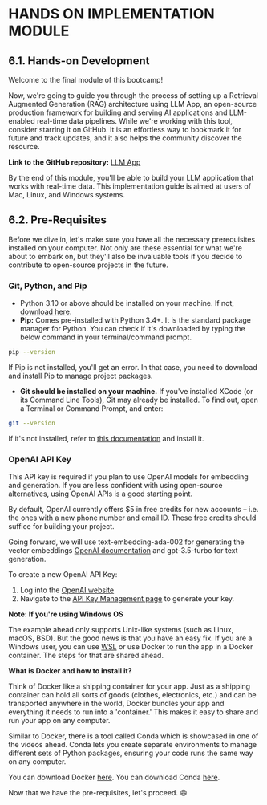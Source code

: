 # HANDS ON IMPLEMENTATION MODULE

## 6.1. Hands-on Development

Welcome to the final module of this bootcamp!

Now, we're going to guide you through the process of setting up a Retrieval Augmented Generation (RAG) architecture using LLM App, an open-source production framework for building and serving AI applications and LLM-enabled real-time data pipelines. While we're working with this tool, consider starring it on GitHub. It is an effortless way to bookmark it for future and track updates, and it also helps the community discover the resource.

**Link to the GitHub repository:** [LLM App](https://github.com/pathwaycom/llm-app)

By the end of this module, you'll be able to build your LLM application that works with real-time data. This implementation guide is aimed at users of Mac, Linux, and Windows systems.

## 6.2. Pre-Requisites

Before we dive in, let's make sure you have all the necessary prerequisites installed on your computer. Not only are these essential for what we're about to embark on, but they'll also be invaluable tools if you decide to contribute to open-source projects in the future.

### Git, Python, and Pip

- Python 3.10 or above should be installed on your machine. If not, [download here](https://www.python.org/downloads/).
- **Pip:** Comes pre-installed with Python 3.4+. It is the standard package manager for Python. You can check if it's downloaded by typing the below command in your terminal/command prompt.

```bash
pip --version
```

If Pip is not installed, you'll get an error. In that case, you need to download and install Pip to manage project packages.
- **Git should be installed on your machine.** If you've installed XCode (or its Command Line Tools), Git may already be installed. To find out, open a Terminal or Command Prompt, and enter:

```bash
git --version
```

If it's not installed, refer to [this documentation](https://git-scm.com/book/en/v2/Getting-Started-Installing-Git) and install it.

### OpenAI API Key

This API key is required if you plan to use OpenAI models for embedding and generation. If you are less confident with using open-source alternatives, using OpenAI APIs is a good starting point.

By default, OpenAI currently offers $5 in free credits for new accounts – i.e. the ones with a new phone number and email ID. These free credits should suffice for building your project.

Going forward, we will use text-embedding-ada-002 for generating the vector embeddings [OpenAI documentation](https://openai.com/blog/new-and-improved-embedding-model) and gpt-3.5-turbo for text generation.

To create a new OpenAI API Key:

1. Log into the [OpenAI website](https://platform.openai.com/login?launch)
2. Navigate to the [API Key Management page](https://platform.openai.com/account/api-keys) to generate your key.

**Note: If you're using Windows OS**

The example ahead only supports Unix-like systems (such as Linux, macOS, BSD). But the good news is that you have an easy fix. If you are a Windows user, you can use [WSL](https://learn.microsoft.com/en-us/windows/wsl/install) or use Docker to run the app in a Docker container. The steps for that are shared ahead.

**What is Docker and how to install it?**

Think of Docker like a shipping container for your app. Just as a shipping container can hold all sorts of goods (clothes, electronics, etc.) and can be transported anywhere in the world, Docker bundles your app and everything it needs to run into a 'container.' This makes it easy to share and run your app on any computer.

Similar to Docker, there is a tool called Conda which is showcased in one of the videos ahead. Conda lets you create separate environments to manage different sets of Python packages, ensuring your code runs the same way on any computer.

You can download Docker [here](https://www.docker.com/get-started).
You can download Conda [here](https://docs.conda.io/en/latest/miniconda.html).

Now that we have the pre-requisites, let's proceed. 😄
